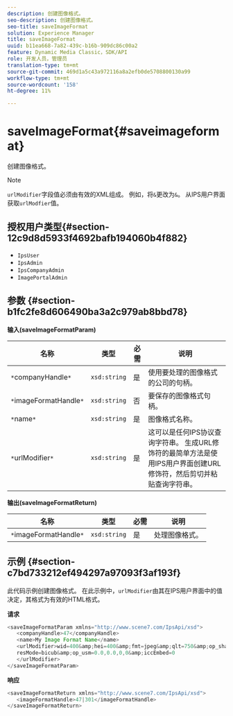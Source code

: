 ```yaml
---
description: 创建图像格式。
seo-description: 创建图像格式。
seo-title: saveImageFormat
solution: Experience Manager
title: saveImageFormat
uuid: b11ea668-7a82-439c-b16b-909dc86c00a2
feature: Dynamic Media Classic，SDK/API
role: 开发人员，管理员
translation-type: tm+mt
source-git-commit: 469d1a5c43a972116a8a2efb0de5708800130a99
workflow-type: tm+mt
source-wordcount: '158'
ht-degree: 11%

---
```



# saveImageFormat{#saveimageformat}

创建图像格式。

>[!NOTE]
>
>`urlModifier`字段值必须由有效的XML组成。 例如，将`&`更改为`&`。 从IPS用户界面获取`urlModfier`值。

## 授权用户类型{#section-12c9d8d5933f4692bafb194060b4f882}

* `IpsUser`
* `IpsAdmin`
* `IpsCompanyAdmin`
* `ImagePortalAdmin`

## 参数 {#section-b1fc2fe8d606490ba3a2c979ab8bbd78}

**输入(saveImageFormatParam)**

| 名称 | 类型 | 必需 | 说明 |
|---|---|---|---|
| `*`companyHandle`*` | `xsd:string` | 是 | 使用要处理的图像格式的公司的句柄。 |
| `*`imageFormatHandle`*` | `xsd:string` | 否 | 要保存的图像格式句柄。 |
| `*`name`*` | `xsd:string` | 是 | 图像格式名称。 |
| `*`urlModifier`*` | `xsd:string` | 是 | 这可以是任何IPS协议查询字符串。 生成URL修饰符的最简单方法是使用IPS用户界面创建URL修饰符，然后剪切并粘贴查询字符串。 |

**输出(saveImageFormatReturn)**

| 名称 | 类型 | 必需 | 说明 |
|---|---|---|---|
| `*`imageFormatHandle`*` | `xsd:string` | 是 | 处理图像格式。 |

## 示例 {#section-c7bd733212ef494297a97093f3af193f}

此代码示例创建图像格式。 在此示例中，`urlModifier`由其在IPS用户界面中的值决定，其格式为有效的HTML格式。

**请求**

```java
<saveImageFormatParam xmlns="http://www.scene7.com/IpsApi/xsd"> 
   <companyHandle>47</companyHandle> 
   <name>My Image Format Name</name> 
   <urlModifier>wid=400&amp;hei=400&amp;fmt=jpeg&amp;qlt=750&amp;op_sharpen=0&amp; 
   resMode=bicub&amp;op_usm=0.0,0.0,0,0&amp;iccEmbed=0 
   </urlModifier> 
</saveImageFormatParam>
```

**响应**

```java
<saveImageFormatReturn xmlns="http://www.scene7.com/IpsApi/xsd"> 
   <imageFormatHandle>47|301</imageFormatHandle> 
</saveImageFormatReturn>
```

